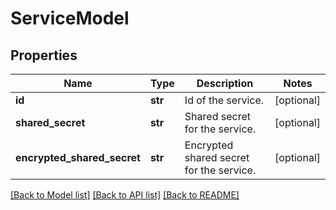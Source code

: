 # ServiceModel

## Properties
Name | Type | Description | Notes
------------ | ------------- | ------------- | -------------
**id** | **str** | Id of the service. | [optional] 
**shared_secret** | **str** | Shared secret for the service. | [optional] 
**encrypted_shared_secret** | **str** | Encrypted shared secret for the service. | [optional] 

[[Back to Model list]](../README.md#documentation-for-models) [[Back to API list]](../README.md#documentation-for-api-endpoints) [[Back to README]](../README.md)


